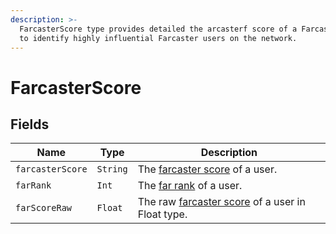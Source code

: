 ```yaml
---
description: >-
  FarcasterScore type provides detailed the arcasterf score of a Farcaster user
  to identify highly influential Farcaster users on the network.
---
```


# FarcasterScore

## Fields

| Name             | Type     | Description                                                                                                 |
| ---------------- | -------- | ----------------------------------------------------------------------------------------------------------- |
| `farcasterScore` | `String` | The [farcaster score](../../social-capital-value-and-social-capital-scores.md) of a user.                   |
| `farRank`        | `Int`    | The [far rank](../../social-capital-value-and-social-capital-scores.md) of a user.                          |
| `farScoreRaw`    | `Float`  | The raw [farcaster score](../../social-capital-value-and-social-capital-scores.md) of a user in Float type. |
